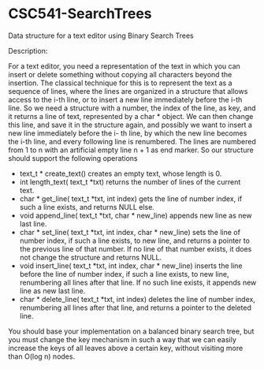 # CSC541-SearchTrees
Data structure for a text editor using Binary Search Trees

Description:

For a text editor, you need a representation of the text in which you can insert or delete
something without copying all characters beyond the insertion. The classical technique for this is
to represent the text as a sequence of lines, where the lines are organized in a structure that
allows access to the i-th line, or to insert a new line immediately before the i-th line.
So we need a structure with a number, the index of the line, as key, and it returns a line of text,
represented by a char * object. We can then change this line, and save it in the structure again,
and possibly we want to insert a new line immediately before the i- th line, by which the new line
becomes the i-th line, and every following line is renumbered. The lines are numbered from 1 to
n with an artificial empty line n + 1 as end marker. So our structure should support the following
operations

- text_t * create_text() creates an empty text, whose length is 0.
- int length_text( text_t *txt) returns the number of lines of the current text.
- char * get_line( text_t *txt, int index) gets the line of number index, if such a line exists, and
returns NULL else.
- void append_line( text_t *txt, char * new_line) appends new line as new last line.
- char * set_line( text_t *txt, int index, char * new_line) sets the line of number index, if such
a line exists, to new line, and returns a pointer to the previous line of that number. If no line of
that number exists, it does not change the structure and returns NULL.
- void insert_line( text_t *txt, int index, char * new_line) inserts the line before the line of
number index, if such a line exists, to new line, renumbering all lines after that line. If no such
line exists, it appends new line as new last line.
- char * delete_line( text_t *txt, int index) deletes the line of number index, renumbering all
lines after that line, and returns a pointer to the deleted line.

You should base your implementation on a balanced binary search tree, but you must change the
key mechanism in such a way that we can easily increase the keys of all leaves above a certain
key, without visiting more than O(log n) nodes.
